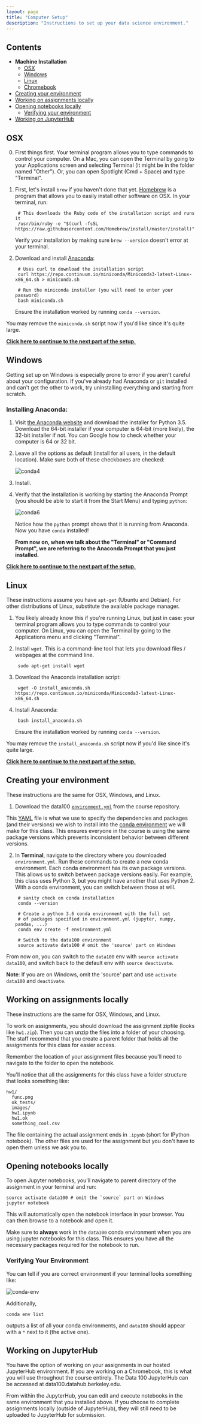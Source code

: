 ```yaml
---
layout: page
title: "Computer Setup"
description: "Instructions to set up your data science environment."
---
```



## Contents

- **Machine Installation**
  - [OSX](#osx)
  - [Windows](#windows)
  - [Linux](#linux)
  - [Chromebook](#working-on-jupyterhub)
- [Creating your environment](#creating-your-environment)
- [Working on assignments locally](#working-on-assignments-locally)
- [Opening notebooks locally](#opening-notebooks-locally)
    - [Verifying your environment](#verifying-your-environment)
- [Working on JupyterHub](#working-on-jupyterhub)

## OSX

0. First things first. Your terminal program allows you to type commands to
   control your computer. On a Mac, you can open the Terminal by going to your
   Applications screen and selecting Terminal (it might be in the folder named
   "Other"). Or, you can open Spotlight (Cmd + Space) and type "Terminal".

1. First, let's install `brew` if you haven't done that yet. [Homebrew](https://brew.sh/) is a
   program that allows you to easily install other software on OSX. In your
   terminal, run:

        # This downloads the Ruby code of the installation script and runs it
        /usr/bin/ruby -e "$(curl -fsSL https://raw.githubusercontent.com/Homebrew/install/master/install)"

   Verify your installation by making sure `brew --version` doesn't error at
   your terminal.


2. Download and install [Anaconda](https://www.anaconda.com/what-is-anaconda/):

        # Uses curl to download the installation script
        curl https://repo.continuum.io/miniconda/Miniconda3-latest-Linux-x86_64.sh > miniconda.sh

        # Run the miniconda installer (you will need to enter your password)
        bash miniconda.sh

   Ensure the installation worked by running `conda --version`.

You may remove the `miniconda.sh` script now if you'd like since it's
quite large.

[**Click here to continue to the next part of the setup.**](#creating-your-environment)

## Windows

Getting set up on Windows is especially prone to error if you aren't careful
about your configuration. If you've already had Anaconda or `git` installed and
can't get the other to work, try uninstalling everything and starting from
scratch.

### Installing Anaconda:

1. Visit [the Anaconda website](https://www.continuum.io/downloads#windows) and download the installer for Python 3.5. Download the 64-bit installer if your computer is 64-bit (more likely), the 32-bit installer if not. You can Google how to check whether your computer is 64 or 32 bit.

2. Leave all the options as default (install for all users, in the default
   location). Make sure both of these checkboxes are checked:

   ![conda4](https://cloud.githubusercontent.com/assets/2468904/21345446/24440520-c655-11e6-9d3d-f56d32ed7029.PNG)

3. Install.

4. Verify that the installation is working by starting the Anaconda Prompt (you
   should be able to start it from the Start Menu) and typing `python`:

   ![conda6](https://cloud.githubusercontent.com/assets/2468904/21345449/24497f5a-c655-11e6-9181-d253e5c0d07c.PNG)

   Notice how the `python` prompt shows that it is running from Anaconda. Now
   you have `conda` installed!

   **From now on, when we talk about the "Terminal" or "Command Prompt", we are
   referring to the Anaconda Prompt that you just installed.**

[**Click here to continue to the next part of the setup.**](#creating-your-environment)

## Linux

These instructions assume you have `apt-get` (Ubuntu and Debian).
For other distributions of Linux, substitute the available package manager.

1. You likely already know this if you're running Linux, but just in case: your
   terminal program allows you to type commands to control your computer. On
   Linux, you can open the Terminal by going to the Applications menu and
   clicking "Terminal".

2. Install `wget`. This is a command-line tool that lets you download
   files / webpages at the command line.

        sudo apt-get install wget

3. Download the Anaconda installation script:

        wget -O install_anaconda.sh https://repo.continuum.io/miniconda/Miniconda3-latest-Linux-x86_64.sh


4. Install Anaconda:

        bash install_anaconda.sh

   Ensure the installation worked by running `conda --version`.


You may remove the `install_anaconda.sh` script now if you'd like since it's quite large.

[env]: http://conda.pydata.org/docs/using/envs.html

[**Click here to continue to the next part of the setup.**](#creating-your-environment)

## Creating your environment

These instructions are the same for OSX, Windows, and Linux.

1. Download the data100 [`environment.yml`](https://raw.githubusercontent.com/DS-100/sp18/gh-pages/environment.yml) from the course repository.

This [YAML](https://en.wikipedia.org/wiki/YAML) file is what we use to specify the dependencies and packages (and their versions) we wish to install into the [conda environment][env] we will make for this class. This ensures everyone in the course is using the same package versions which prevents inconsistent behavior between different versions.

2. In **Terminal**, navigate to the directory where you downloaded `environment.yml`. Run these commands to create a new conda environment. Each conda environment has its own package versions. This allows us to switch between package versions easily. For example, this class uses Python 3, but you might have another that uses Python 2. With a conda environment, you can switch between those at will.

        # sanity check on conda installation
        conda --version
        
        # Create a python 3.6 conda environment with the full set
        # of packages specified in environment.yml (jupyter, numpy, pandas, ...)
        conda env create -f environment.yml

        # Switch to the data100 environment
        source activate data100 # omit the 'source' part on Windows

From now on, you can switch to the `data100` env with `source activate data100`, and switch back to the default env with `source deactivate`. 
   
**Note**: If you are on Windows, omit the 'source' part and use `activate data100` and `deactivate`.


## Working on assignments locally

These instructions are the same for OSX, Windows, and Linux.

To work on assignments, you should download the assignment zipfile (looks like `hw1.zip`). Then you can unzip the files into a folder of your choosing. The staff recommend that you create a parent folder that holds all the assignments for this class for easier access.

Remember the location of your assignment files because you'll need to navigate to the folder to open the notebook.

You'll notice that all the assignments for this class have a folder structure
that looks something like:

```
hw1/
  func.png
  ok_tests/
  images/
  hw1.ipynb
  hw1.ok
  something_cool.csv
```

The file containing the actual assignment ends in `.ipynb` (short for IPython
notebook). The other files are used for the assignment but you don't have to
open them unless we ask you to.

## Opening notebooks locally

To open Jupyter notebooks, you'll navigate to parent directory of the assignment in your terminal and run:

    source activate data100 # omit the `source` part on Windows
    jupyter notebook


This will automatically open the notebook interface in your browser. You can then browse to a notebook and open it.

Make sure to **always** work in the `data100` conda environment when you are using jupyter notebooks for this class. This ensures you have all the necessary packages required for the notebook to run.

### Verifying Your Environment

You can tell if you are correct environment if your terminal looks something like:

![conda-env](
https://raw.githubusercontent.com/DS-100/sp18/gh-pages/assets/images/conda_env.png)

Additionally,
    
    conda env list
    
outputs a list of all your conda environments, and `data100` should appear with a `*` next to it (the active one).

## Working on JupyterHub

You have the option of working on your assignments in our hosted JupyterHub environment. If you are working on a Chromebook, this is what you will use throughout the course entirely. The Data 100 JupyterHub can be accessed at data100.datahub.berkeley.edu.

From within the JupyterHub, you can edit and execute notebooks in the same environment that you installed above. If you choose to complete assignments locally (outside of JupyterHub), they will still need to be uploaded to JupyterHub for submission.